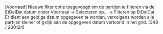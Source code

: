 [Voorraad] Nieuwe filter optie toegevoegd om de partijen te filteren via de EtDelDat datum onder Voorraad -> Selecteren op... -> Filteren op EtDelDat. Er dient een geldige datum opgegeven te worden, vervolgens worden alle partijen kleiner of gelijk aan de opgegeven datum vertoond in het grid. (348 / 200124)
